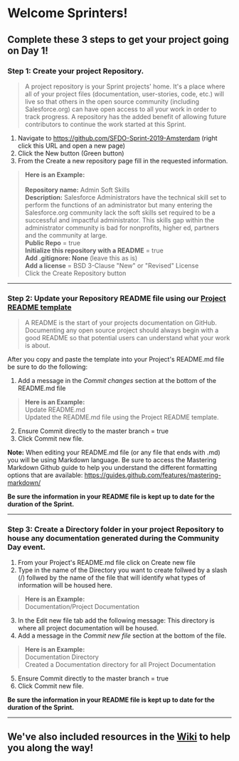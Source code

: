 # Welcome Sprinters!

## Complete these 3 steps to get your project going on Day 1!

### Step 1: Create your project Repository.
> A project repository is your Sprint projects' home. It's a place where all of your project files (documentation, user-stories, code, etc.) will live so that others in the open source community (including Salesforce.org) can have open access to all your work in order to track progress. A repository has the added benefit of allowing future contributors to continue the work started at this Sprint.

1. Navigate to https://github.com/SFDO-Sprint-2019-Amsterdam (right click this URL and open a new page)
2. Click the New button (Green button)
3. From the Create a new repository page fill in the requested information.

> __Here is an Example:__<br><br>
> __Repository name:__ Admin Soft Skills<br>
> __Description:__ Salesforce Administrators have the technical skill set to perform the functions of an administrator but many entering the Salesforce.org community lack the soft skills set required to be a successful and impactful administrator. This skills gap within the administrator community is bad for nonprofits, higher ed, partners and the community at large. <br>
> __Public Repo__ = true<br>
> __Initialize this repository with a README__ = true<br>
> __Add .gitignore: None__ (leave this as is)<br>
> __Add a license__ = BSD 3-Clause "New" or "Revised" License <br>
> Click the Create Repository button<br>
***

### Step 2: Update your Repository README file using our [Project README template](https://github.com/SFDO-Sprint-2019-Amsterdam/Welcome/wiki/Project-README-template)
> A README is the start of your projects documentation on GitHub. Documenting any open source project should always begin with a good README so that potential users can understand what your work is about.

After you copy and paste the template into your Project's README.md file be sure to do the following:

1. Add a message in the *Commit changes* section at the bottom of the README.md file
> __Here is an Example:__<br>
> Update README.md <br>
> Updated the README.md file using the Project README template.
2. Ensure Commit directly to the master branch = true
3. Click Commit new file.

__Note:__ When editing your README.md file (or any file that ends with .md) you will be using Markdown language. Be sure to access the Mastering Markdown Github guide to help you understand the different formatting options that are available: https://guides.github.com/features/mastering-markdown/

__Be sure the information in your README file is kept up to date for the duration of the Sprint.__
***

### Step 3: Create a Directory folder in your project Repository to house any documentation generated during the Community Day event.
1. From your Project's README.md file click on Create new file
2. Type in the name of the Directory you want to create follwed by a slash (/) follwed by the name of the file that will identify what types of information will be housed here.
> __Here is an Example:__<br>
> Documentation/Project Documentation
3. In the Edit new file tab add the following message: This directory is where all project documentation will be housed.
4. Add a message in the *Commit new file* section at the bottom of the file.
> __Here is an Example:__<br>
> Documentation Directory <br>
> Created a Documentation directory for all Project Documentation
5. Ensure Commit directly to the master branch = true
6. Click Commit new file.

__Be sure the information in your README file is kept up to date for the duration of the Sprint.__
***

## We've also included resources in the [Wiki](https://github.com/SFDO-Sprint-2019-Amsterdam/Welcome/wiki) to help you along the way!
